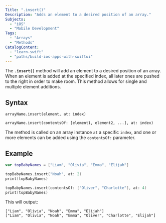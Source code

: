 ```yaml
---
Title: ".insert()"
Description: "Adds an element to a desired position of an array."
Subjects:
  - "iOS"
  - "Mobile Development"
Tags:
  - "Arrays"
  - "Methods"
CatalogContent:
  - "learn-swift"
  - "paths/build-ios-apps-with-swiftui"
---
```


The **`.insert()`** method will add an element to a desired position of an array. When an element is added at the specified index, all later ones are pushed to the right in order to make room. This method allows for single and multiple element additions.

## Syntax

```pseudo
arrayName.insert(element, at: index)

arrayName.insert(contentsOf: [element1, element2, ...], at: index)
```

The method is called on an array instance `at` a specific `index`, and one or more elements can be added using the `contentsOf:` parameter.

## Example

```swift
var topBabyNames = ["Liam", "Olivia", "Emma", "Elijah"]

topBabyNames.insert("Noah", at: 2)
print(topBabyNames)

topBabyNames.insert(contentsOf: ["Oliver", "Charlotte"], at: 4)
print(topBabyNames)
```

This will output:

```shell
["Liam", "Olivia", "Noah", "Emma", "Elijah"]
["Liam", "Olivia", "Noah", "Emma", "Oliver", "Charlotte", "Elijah"]
```

